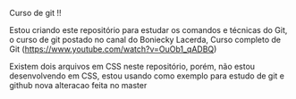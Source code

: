 Curso de git !!

Estou criando este repositório para estudar os comandos e técnicas do Git, o curso de git postado no canal do Boniecky Lacerda, Curso completo de Git (https://www.youtube.com/watch?v=OuOb1_qADBQ)

Existem dois arquivos em CSS neste repositório, porém, não estou desenvolvendo em CSS, estou usando como exemplo para estudo de git e github
nova alteracao feita no master